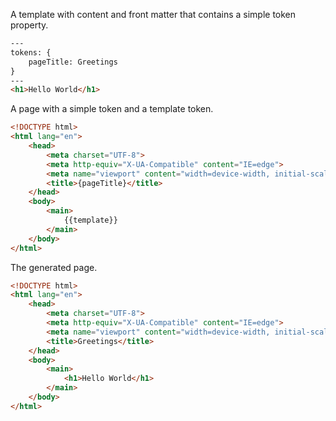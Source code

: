 A template with content and front matter that contains a simple token property.

```html
---
tokens: {
    pageTitle: Greetings
}
---
<h1>Hello World</h1>
```

A page with a simple token and a template token.

```html
<!DOCTYPE html>
<html lang="en">
    <head>
        <meta charset="UTF-8">
        <meta http-equiv="X-UA-Compatible" content="IE=edge">
        <meta name="viewport" content="width=device-width, initial-scale=1.0">
        <title>{pageTitle}</title>
    </head>
    <body>
        <main>
            {{template}}
        </main>
    </body>
</html>
```

The generated page.

```html
<!DOCTYPE html>
<html lang="en">
    <head>
        <meta charset="UTF-8">
        <meta http-equiv="X-UA-Compatible" content="IE=edge">
        <meta name="viewport" content="width=device-width, initial-scale=1.0">
        <title>Greetings</title>
    </head>
    <body>
        <main>
            <h1>Hello World</h1>
        </main>
    </body>
</html>
```
